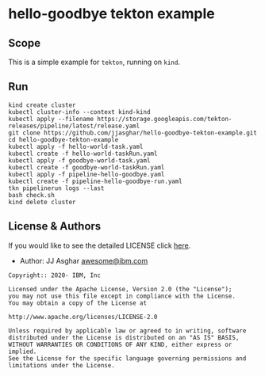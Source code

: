 # hello-goodbye tekton example

## Scope

This is a simple example for `tekton`, running on `kind`.

## Run

```shell
kind create cluster
kubectl cluster-info --context kind-kind
kubectl apply --filename https://storage.googleapis.com/tekton-releases/pipeline/latest/release.yaml
git clone https://github.com/jjasghar/hello-goodbye-tekton-example.git
cd hello-goodbye-tekton-example
kubectl apply -f hello-world-task.yaml
kubectl create -f hello-world-taskRun.yaml
kubectl apply -f goodbye-world-task.yaml
kubectl create -f goodbye-world-taskRun.yaml
kubectl apply -f pipeline-hello-goodbye.yaml
kubectl create -f pipeline-hello-goodbye-run.yaml
tkn pipelinerun logs --last
bash check.sh
kind delete cluster
```

## License & Authors

If you would like to see the detailed LICENSE click [here](./LICENSE).

- Author: JJ Asghar <awesome@ibm.com>

```text
Copyright:: 2020- IBM, Inc

Licensed under the Apache License, Version 2.0 (the "License");
you may not use this file except in compliance with the License.
You may obtain a copy of the License at

http://www.apache.org/licenses/LICENSE-2.0

Unless required by applicable law or agreed to in writing, software
distributed under the License is distributed on an "AS IS" BASIS,
WITHOUT WARRANTIES OR CONDITIONS OF ANY KIND, either express or implied.
See the License for the specific language governing permissions and
limitations under the License.
```
